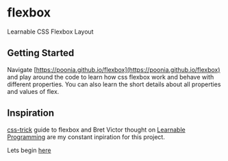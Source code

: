 # flexbox
Learnable CSS Flexbox Layout

## Getting Started

Navigate [https://poonia.github.io/flexbox](https://poonia.github.io/flexbox) and play around the code to learn how css flexbox work and behave with different properties. You can also learn the short details about all properties and values of flex. 

## Inspiration

[css-trick](https://css-tricks.com/snippets/css/a-guide-to-flexbox/) guide to flexbox and Bret Victor thought on [Learnable Programming](http://worrydream.com/#!/LearnableProgramming) are my constant inpiration for this project.

Lets begin [here](https://poonia.github.io/flexbox) 
